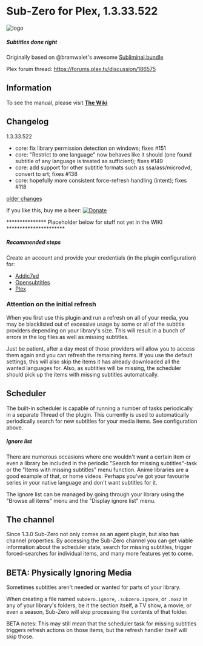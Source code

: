 Sub-Zero for Plex, 1.3.33.522
=================

![logo](https://raw.githubusercontent.com/pannal/Sub-Zero.bundle/master/Contents/Resources/subzero.gif)

##### Subtitles done right
Originally based on @bramwalet's awesome [Subliminal.bundle](https://github.com/bramwalet/Subliminal.bundle)

Plex forum thread: https://forums.plex.tv/discussion/186575

## Information

To see the manual, please visit **[The Wiki](https://raw.githubusercontent.com/pannal/Sub-Zero.bundle/master/wiki)**

## Changelog

1.3.33.522

- core: fix library permission detection on windows; fixes #151
- core: "Restrict to one language" now behaves like it should (one found subtitle of any language is treated as sufficient); fixes #149
- core: add support for other subtitle formats such as ssa/ass/microdvd, convert to srt; fixes #138
- core: hopefully more consistent force-refresh handling (intent); fixes #118

[older changes](CHANGELOG.md)

If you like this, buy me a beer: [![Donate](https://www.paypalobjects.com/en_US/i/btn/btn_donate_LG.gif)](https://www.paypal.com/cgi-bin/webscr?cmd=_s-xclick&hosted_button_id=G9VKR2B8PMNKG)

*************** Placeholder below for stuff not yet in the WIKI **********************

##### Recommended steps
Create an account and provide your credentials (in the plugin configuration) for:

* [Addic7ed](http://www.addic7ed.com/newaccount.php)
* [Opensubtitles](http://www.opensubtitles.org/en/newuser)
* [Plex](https://plex.tv/users/sign_up)

### Attention on the initial refresh
When you first use this plugin and run a refresh on all of your media, you may be
blacklisted out of excessive usage by some or all of the subtitle providers depending on your library's size.
This will result in a bunch of errors in the log files as well as missing subtitles.

Just be patient, after a day most of those providers will allow you to access them again and you can
refresh the remaining items. If you use the default settings, this will also skip the items
it has already downloaded all the wanted languages for. Also, as subtitles will be missing, the scheduler should pick up
the items with missing subtitles automatically.

Scheduler
---------------------------------------
The built-in scheduler is capable of running a number of tasks periodically in a separate Thread of the plugin.
This currently is used to automatically periodically search for new subtitles for your media items.
See configuration above.

##### Ignore list
There are numerous occasions where one wouldn't want a certain item or even a library be included in the periodic "Search for missing subtitles"-task or the "Items with missing subtitles" menu function.
Anime libraries are a good example of that, or home videos. Perhaps you've got your favourite series in your native language and don't want subtitles for it.

The ignore list can be managed by going through your library using the "Browse all items" menu and the "Display ignore list" menu. 

The channel
-----------
Since 1.3.0 Sub-Zero not only comes as an agent plugin, but also has channel properties.
By accessing the Sub-Zero channel you can get viable information about the scheduler state, search for missing subtitles,
trigger forced-searches for individual items, and many more features yet to come.

BETA: Physically Ignoring Media
-------------------------
Sometimes subtitles aren't needed or wanted for parts of your library.

When creating a file named `subzero.ignore`, `.subzero.ignore`, or `.nosz` in any of your library's folders, be it
the section itself, a TV show, a movie, or even a season, Sub-Zero will skip processing the contents of that folder.
 
BETA notes: This may still mean that the scheduler task for missing subtitles triggers refresh actions on those items,
but the refresh handler itself will skip those.
